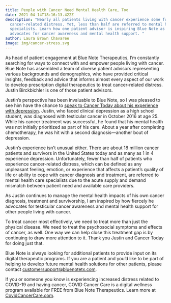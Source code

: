 ```yaml
---
title: People with Cancer Need Mental Health Care, Too
date: 2021-04-14T18:16:13.422Z
description: "Nearly all patients living with cancer experience some form of
  cancer-related distress. Yet, less than half are referred to mental health
  specialists. Learn how one patient advisor is inspiring Blue Note as he
  advocates for cancer awareness and mental health support. "
author: Laura Brown Chavaree
image: img/cancer-stress.svg
---
```

As head of patient engagement at Blue Note Therapeutics, I’m constantly searching for ways to connect with and empower people living with cancer. Blue Note has assembled a team of diverse patient advisors representing various backgrounds and demographics, who have provided critical insights, feedback and advice that informs almost every aspect of our work to develop prescription digital therapeutics to treat cancer-related distress. Justin Birckbichler is one of those patient advisors. 

Justin’s perspective has been invaluable to Blue Note, so I was pleased to see him have the chance to [speak to Cancer Today about his experience with depression](https://www.cancertodaymag.org/Pages/Winter2020-2021/Getting-Serious-About-Depression.aspx?utm_source=email&utm_medium=salesforce&utm_campaign=ct-enews-march21). Justin, who faced clinical depression as a high school student, was diagnosed with testicular cancer in October 2016 at age 25. While his cancer treatment was successful, he found that his mental health was not initially prioritized as part of his care. About a year after completing chemotherapy, he was hit with a second diagnosis—another bout of depression.

Justin’s experience isn’t unusual either. There are about 18 million cancer patients and survivors in the United States today and as many as 1 in 4 experience depression. Unfortunately, fewer than half of patients who experience cancer-related distress, which can be defined as any unpleasant feeling, emotion, or experience that affects a patient’s quality of life or ability to cope with cancer diagnosis and treatment, are referred to mental health care specialists due to the acute supply and demand mismatch between patient need and available care providers.

As Justin continues to manage the mental health impacts of his own cancer diagnosis, treatment and survivorship, I am inspired by how fiercely he advocates for testicular cancer awareness and mental health support for other people living with cancer.

To treat cancer most effectively, we need to treat more than just the physical disease. We need to treat the psychosocial symptoms and effects of cancer, as well. One way we can help close this treatment gap is by continuing to draw more attention to it. Thank you Justin and Cancer Today for doing just that. 

Blue Note is always looking for additional patients to provide input on its digital therapeutic programs. If you are a patient and you’d like to be part of helping to develop future mental health solutions for other patients, please contact customersupport@bluenotetx.com.  [](<customersupport@bluenotetx.com >)

If you or someone you know is experiencing increased distress related to COVID-19 and having cancer, COVID Cancer Care is a digital wellness program available for FREE from Blue Note Therapeutics. Learn more at [CovidCancerCare.com](https://covidcancercare.com/).